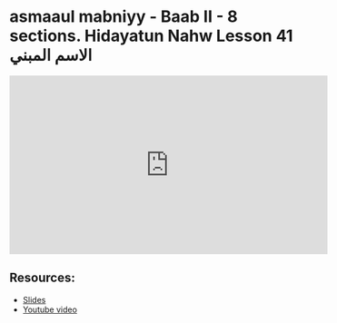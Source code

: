 # asmaaul mabniyy - Baab II - 8 sections. Hidayatun Nahw Lesson 41 الاسم المبني
                
<iframe width="560" height="315" src="https://www.youtube-nocookie.com/embed/8zslzVDUt2M?start=0" frameborder="0" allow="accelerometer; autoplay; encrypted-media; gyroscope; picture-in-picture" allowfullscreen="allowfullscreen">
</iframe><BR>

## Resources:
- [Slides](https://github.com/arshare/resources_balagha_pdfs)
- [Youtube video](https://www.youtube.com/watch?v=8zslzVDUt2M&list=PLzn0qdi6JpdtdAyaM2yvvY1Yk9i4EpLHD&index=102)

